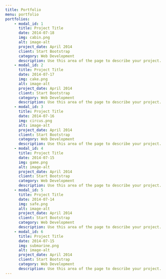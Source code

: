 ```yaml
---
title: Portfolio
menu: portfolio
portfolios:
    - modal_id: 1
      title: Project Title
      date: 2014-07-18
      img: cabin.png
      alt: image-alt
      project_date: April 2014
      client: Start Bootstrap
      category: Web Development
      description: Use this area of the page to describe your project. The icon above is part of a free icon set by <a href="https://sellfy.com/p/8Q9P/jV3VZ/">Flat Icons</a>. On their website, you can download their free set with 16 icons, or you can purchase the entire set with 146 icons for only $12!
    - modal_id: 2
      title: Project Title
      date: 2014-07-17
      img: cake.png
      alt: image-alt
      project_date: April 2014
      client: Start Bootstrap
      category: Web Development
      description: Use this area of the page to describe your project. The icon above is part of a free icon set by <a href="https://sellfy.com/p/8Q9P/jV3VZ/">Flat Icons</a>. On their website, you can download their free set with 16 icons, or you can purchase the entire set with 146 icons for only $12!
    - modal_id: 3
      title: Project Title
      date: 2014-07-16
      img: circus.png
      alt: image-alt
      project_date: April 2014
      client: Start Bootstrap
      category: Web Development
      description: Use this area of the page to describe your project. The icon above is part of a free icon set by <a href="https://sellfy.com/p/8Q9P/jV3VZ/">Flat Icons</a>. On their website, you can download their free set with 16 icons, or you can purchase the entire set with 146 icons for only $12!
    - modal_id: 4
      title: Project Title
      date: 2014-07-15
      img: game.png
      alt: image-alt
      project_date: April 2014
      client: Start Bootstrap
      category: Web Development
      description: Use this area of the page to describe your project. The icon above is part of a free icon set by <a href="https://sellfy.com/p/8Q9P/jV3VZ/">Flat Icons</a>. On their website, you can download their free set with 16 icons, or you can purchase the entire set with 146 icons for only $12!
    - modal_id: 5
      title: Project Title
      date: 2014-07-14
      img: safe.png
      alt: image-alt
      project_date: April 2014
      client: Start Bootstrap
      category: Web Development
      description: Use this area of the page to describe your project. The icon above is part of a free icon set by <a href="https://sellfy.com/p/8Q9P/jV3VZ/">Flat Icons</a>. On their website, you can download their free set with 16 icons, or you can purchase the entire set with 146 icons for only $12!
    - modal_id: 6
      title: Project Title
      date: 2014-07-15
      img: submarine.png
      alt: image-alt
      project_date: April 2014
      client: Start Bootstrap
      category: Web Development
      description: Use this area of the page to describe your project. The icon above is part of a free icon set by <a href="https://sellfy.com/p/8Q9P/jV3VZ/">Flat Icons</a>. On their website, you can download their free set with 16 icons, or you can purchase the entire set with 146 icons for only $12!   
---
```

